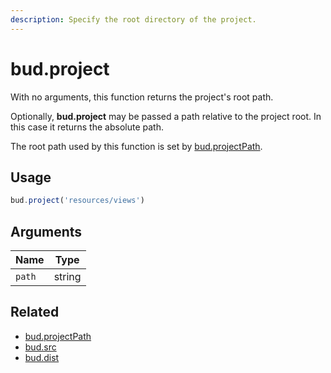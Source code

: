 ```yaml
---
description: Specify the root directory of the project.
---
```


# bud.project

With no arguments, this function returns the project's root path.

Optionally, **bud.project** may be passed a path relative to the project root. In this case it returns the absolute path.

The root path used by this function is set by [bud.projectPath](config-projectPath.md).

## Usage

```js
bud.project('resources/views')
```

## Arguments

| Name   | Type   |
| ------ | ------ |
| `path` | string |

## Related

- [bud.projectPath](config-projectPath.md)
- [bud.src](config-src.md)
- [bud.dist](config.dist.md)